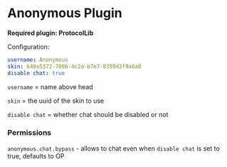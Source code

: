 # Anonymous Plugin

**Required plugin: ProtocolLib**

Configuration:

```yaml
username: Anonymous
skin: 640a5372-780b-4c2a-b7e7-8359d2f9a6a8
disable chat: true
```

`username` = name above head

`skin` = the uuid of the skin to use

`disable chat` = whether chat should be disabled or not

### Permissions

`anonymous.chat.bypass` - allows to chat even when `disable chat` is set
to true, defaults to OP